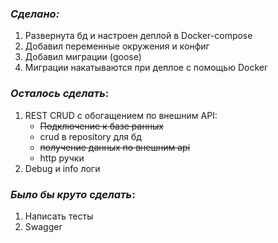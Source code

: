 ### _Сделано:_
1. Развернута бд и настроен деплой в Docker-compose
2. Добавил переменные окружения и конфиг
3. Добавил миграции (goose)
4. Миграции накатываются при деплое с помощью Docker

### _Осталось сделать_:
1. REST CRUD с обогащением по внешним API:
    * ~~Подключение к базе ранных~~
    * crud в repository для бд
    * ~~получение данных по внешним api~~ 
    * http ручки
2. Debug и info логи

### _Было бы круто сделать_:
1. Написать тесты
2. Swagger